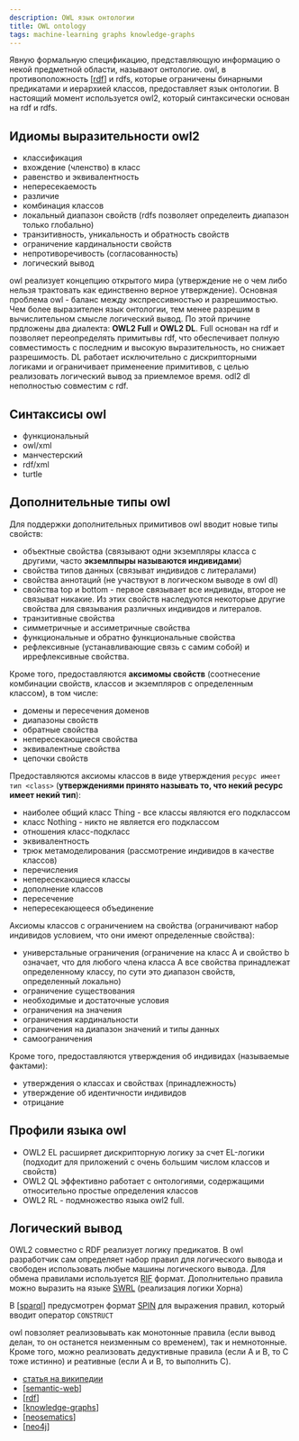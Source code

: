 ```yaml
---
description: OWL язык онтологии
title: OWL ontology
tags: machine-learning graphs knowledge-graphs
---
```

Явную формальную спецификацию, представляющую информацию о некой предметной области, называют онтологие. owl, в противоположность [[rdf]] и rdfs, которые ограничены бинарными предикатами и иерархией классов, предоставляет язык онтологии. В настоящий момент используется owl2, который синтаксически основан на rdf и rdfs.

## Идиомы выразительности owl2

- классификация
- вхождение (членство) в класс
- равенство и эквивалентность
- непересекаемость
- различие
- комбинация классов
- локальный диапазон свойств (rdfs позволяет определеить диапазон только глобально)
- транзитивность, уникальность и обратность свойств
- ограничение кардинальности свойств
- непротиворечивость (согласованность)
- логический вывод

owl реализует концепцию открытого мира (утверждение не о чем либо нельзя трактовать как единственно верное утверждение). Основная проблема owl - баланс между экспрессивностью и разрешимостью. Чем более выразителен язык онтологии, тем менее разрешим в вычислительном смысле логический вывод. По этой причине прдложены два диалекта: **OWL2 Full** и **OWL2 DL**. Full основан на rdf и позволяет переопределять примитывы rdf, что обеспечивает полную совместимость с последним и высокую выразительность, но снижает разрешимость. DL работает исключительно с дискрипторными логиками и ограничивает применеение примитивов, с целью реализовать логический вывод за приемлемое время. odl2 dl неполностью совместим с rdf.

## Синтаксисы owl

- функциональный
- owl/xml
- манчестерский
- rdf/xml
- turtle

## Дополнительные типы owl

Для поддержки дополнительных примитивов owl вводит новые типы свойств:

- объектные свойства (связывают одни экземпляры класса с другими, часто **экземлпыры называются индивидами**)
- свойства типов данных (связыват индивидов с литералами)
- свойства аннотаций (не участвуют в логическом выводе в owl dl)
- свойства top и bottom - первое связывает все индивиды, второе не связыват никакие. Из этих свойств наследуются некоторые другие свойства для связывания различных индивидов и литералов.
- транзитивные свойства
- симметричные и ассиметричные свойства
- функциональные и обратно функциональные свойства
- рефлексивные (устанавливающие связь с самим собой) и иррефлексивные свойства.

Кроме того, предоставляются **аксимомы свойств** (соотнесение комбинации свойств, классов и экземпляров с определенным классом), в том числе:

- домены и пересечения доменов
- диапазоны свойств
- обратные свойства
- непересекающиеся свойства
- эквивалентные свойства
- цепочки свойств

Предоставляются аксиомы классов в виде утверждения `ресурс имеет тип <class>` (**утверждениями принято называть то, что некий ресурс имеет некий тип**):

- наиболее общий класс Thing - все классы являются его подклассом
- класс Nothing - никто не является его подклассом
- отношения класс-подкласс
- эквивалентность
- трюк метамоделирования (рассмотрение индивидов в качестве классов)
- перечисления
- непересекающиеся классы
- дополнение классов
- пересечение
- непересекающееся объединение

Аксиомы классов с ограничением на свойства (ограничивают набор индивидов условием, что они имеют определенные свойства):

- универстальные ограничения (ограничение на класс A и свойство b означает, что для любого члена класса A все свойства принадлежат определенному классу, по сути это диапазон свойств, определенный локально)
- ограничение существования
- необходимые и достаточные условия
- ограничения на значения
- ограничения кардинальности
- ограничения на диапазон значений и типы данных
- самоограничения

Кроме того, предоставляются утверждения об индивидах (называемые фактами):

- утверждения о классах и свойствах (принадлежность)
- утверждение об идентичности индивидов
- отрицание

## Профили языка owl

- OWL2 EL расширяет дискрипторную логику за счет EL-логики (подходит для приложений с очень большим числом классов и свойств)
- OWL2 QL эффективно работает с онтологиями, содержащими относительно простые определения классов
- OWL2 RL - подмножество языка owl2 full.

## Логический вывод

OWL2 совместно с RDF реализует логику предикатов. В owl разработчик сам определяет набор правил для логического вывода и свободен использовать любые машины логического вывода. Для обмена правилами используется [RIF](https://www.w3.org/TR/rif-rdf-owl/) формат. Дополнительно правила можно выразить на языке [SWRL](https://www.w3.org/Submission/SWRL/) (реализация логики Хорна)

В [[sparql]] предусмотрен формат [SPIN](https://www.w3.org/Submission/spin-sparql/) для выражения правил, который вводит оператор `CONSTRUCT`

owl повзоляет реализовывать как монотонные правила (если вывод делан, то он останется неизменным со временем), так и немнотонные. Кроме того, можно реализовать дедуктивные правила (если A и B, то C тоже истинно) и реативные (если A и B, то выполнить C).

- [статья на википедии](https://ru.wikipedia.org/wiki/Web_Ontology_Language)
- [[semantic-web]]
- [[rdf]]
- [[knowledge-graphs]]
- [[neosematics]]
- [[neo4j]]

[//begin]: # "Autogenerated link references for markdown compatibility"
[rdf]: rdf "RDF"
[sparql]: sparql "SPARQL"
[semantic-web]: semantic-web "Semantic web"
[rdf]: rdf "RDF"
[knowledge-graphs]: ../lists/knowledge-graphs "Knowledge graphs"
[neosematics]: neosematics "Neosematics"
[neo4j]: neo4j "Neo4j graph data base"
[//end]: # "Autogenerated link references"
[//begin]: # "Autogenerated link references for markdown compatibility"
[rdf]: rdf "RDF"
[sparql]: sparql "SPARQL"
[semantic-web]: semantic-web "Semantic web"
[rdf]: rdf "RDF"
[knowledge-graphs]: ../lists/knowledge-graphs "Knowledge graphs"
[neosematics]: neosematics "Neosematics"
[neo4j]: neo4j "Neo4j graph data base"
[//end]: # "Autogenerated link references"